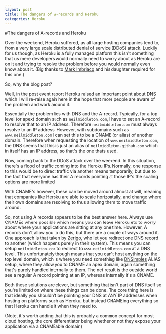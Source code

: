 ```yaml
---
layout: post
title: The dangers of A-records and Heroku
categories: Heroku
---
```

#The dangers of A-records and Heroku

Over the weekend, Heroku suffered, as all large hosting companies tend to, from a very large scale distributed denial of service (DDoS) attack. Luckily for us though, as Heroku is a fully managed platform this isn't something that us mere developers would normally need to worry about as Heroku are on it and trying to resolve the problem before you would normally even know about it. (Big thanks to [Mark Imbriaco](https://twitter.com/#!/markimbriaco) and his daughter required for this one.)

So, why the blog post?

Well, in the post event report Heroku raised an important point about DNS which I will re-raise again here in the hope that more people are aware of the problem and work around it.

Essentially the problem lies with DNS and the A-record.  Typically, for a top level (or apex) domain such as `neilmiddleton.com`, I have to set an A-record to resolve that to an IP address.  Therefore `neilmiddleton.com` must always resolve to an IP address.  However, with subdomains such as `www.neilmiddleton.com` I can set this to be a CNAME (or alias) of another domain.  Therefore when requesting the location of `www.neilmiddleton.com`, the DNS seems that this is just an alias of `neilmiddleton.github.com` which in itself has an IP address, so that's the one thats used.

Now, coming back to the DDoS attack over the weekend.  In this situation, there's a flood of traffic coming into the Heroku IPs.  Normally, one response to this would be to direct traffic via another means temporarily, but due to the fact that everyone has their A records pointing at those IP's the scaling options are more limited.

With CNAME's however, these can be moved around almost at will, meaning that companies like Heroku are able to scale horizontally, and change where their own domains are resolving to thus allowing them to move traffic around.

So, not using A records appears to be the best answer here.  Always use CNAMEs where possible which means you can leave Heroku etc to worry about where your applications are sitting at any one time.  However, A records don't allow you to do this, but there are a couple of ways around it.  One approach is that taken by [Zerigo](http://zerigo.com), who let you redirect one DNS record to another (which happens purely in their system).  This means you can setup `neilmiddleton.com` to redirect to `www.neilmiddleton.com` at a DNS level.  This unfortunately though means that you can't host anything on the top level domain, which is where you need something like [DNSimples](https://dnsimple.com/) ALIAS setup, where they allow you to CNAME an apex domain, again something that's purely handled internally to them.  The net result is the outside world see a regular A record pointing at an IP, whereas internally it's a CNAME.

Both these solutions are clever, but something that isn't part of DNS itself so you're limited on where these things can be done.  The core thing here is that ideally you shouldn't be pointing your DNS at ANY IP addresses when hosting on platforms such as Heroku, but instead CNAMEing everything so that Heroku can handle it when they need to.

(Note, it's worth adding that this is probably a common concept for most cloud hosting,  the core differentiator being whether or not they expose your application via a CNAMEable domain)
